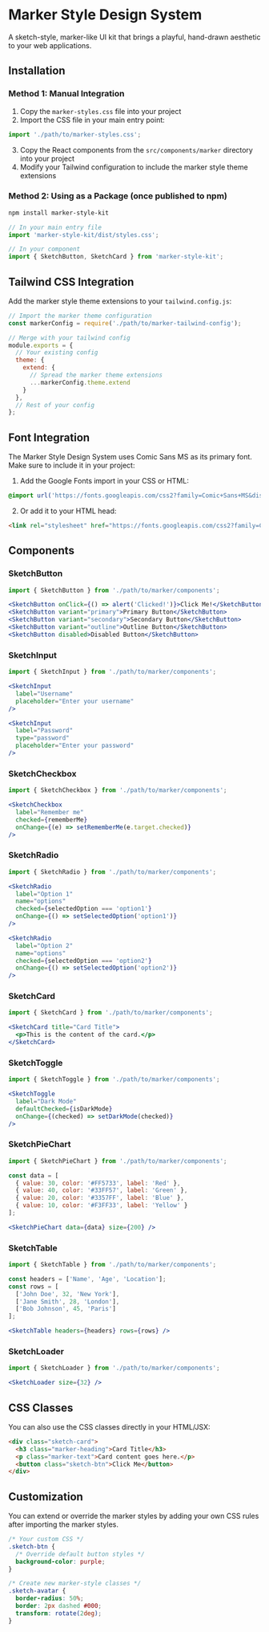 
# Marker Style Design System

A sketch-style, marker-like UI kit that brings a playful, hand-drawn aesthetic to your web applications.

## Installation

### Method 1: Manual Integration

1. Copy the `marker-styles.css` file into your project
2. Import the CSS file in your main entry point:
```js
import './path/to/marker-styles.css';
```
3. Copy the React components from the `src/components/marker` directory into your project
4. Modify your Tailwind configuration to include the marker style theme extensions

### Method 2: Using as a Package (once published to npm)

```bash
npm install marker-style-kit
```

```js
// In your main entry file
import 'marker-style-kit/dist/styles.css';

// In your component
import { SketchButton, SketchCard } from 'marker-style-kit';
```

## Tailwind CSS Integration

Add the marker style theme extensions to your `tailwind.config.js`:

```js
// Import the marker theme configuration
const markerConfig = require('./path/to/marker-tailwind-config');

// Merge with your tailwind config
module.exports = {
  // Your existing config
  theme: {
    extend: {
      // Spread the marker theme extensions
      ...markerConfig.theme.extend
    }
  },
  // Rest of your config
};
```

## Font Integration

The Marker Style Design System uses Comic Sans MS as its primary font. Make sure to include it in your project:

1. Add the Google Fonts import in your CSS or HTML:
```css
@import url('https://fonts.googleapis.com/css2?family=Comic+Sans+MS&display=swap');
```

2. Or add it to your HTML head:
```html
<link rel="stylesheet" href="https://fonts.googleapis.com/css2?family=Comic+Sans+MS&display=swap">
```

## Components

### SketchButton

```jsx
import { SketchButton } from './path/to/marker/components';

<SketchButton onClick={() => alert('Clicked!')}>Click Me!</SketchButton>
<SketchButton variant="primary">Primary Button</SketchButton>
<SketchButton variant="secondary">Secondary Button</SketchButton>
<SketchButton variant="outline">Outline Button</SketchButton>
<SketchButton disabled>Disabled Button</SketchButton>
```

### SketchInput

```jsx
import { SketchInput } from './path/to/marker/components';

<SketchInput 
  label="Username" 
  placeholder="Enter your username"
/>

<SketchInput 
  label="Password" 
  type="password"
  placeholder="Enter your password" 
/>
```

### SketchCheckbox

```jsx
import { SketchCheckbox } from './path/to/marker/components';

<SketchCheckbox 
  label="Remember me"
  checked={rememberMe}
  onChange={(e) => setRememberMe(e.target.checked)}
/>
```

### SketchRadio

```jsx
import { SketchRadio } from './path/to/marker/components';

<SketchRadio 
  label="Option 1"
  name="options"
  checked={selectedOption === 'option1'}
  onChange={() => setSelectedOption('option1')}
/>

<SketchRadio 
  label="Option 2"
  name="options"
  checked={selectedOption === 'option2'}
  onChange={() => setSelectedOption('option2')}
/>
```

### SketchCard

```jsx
import { SketchCard } from './path/to/marker/components';

<SketchCard title="Card Title">
  <p>This is the content of the card.</p>
</SketchCard>
```

### SketchToggle

```jsx
import { SketchToggle } from './path/to/marker/components';

<SketchToggle 
  label="Dark Mode"
  defaultChecked={isDarkMode}
  onChange={(checked) => setDarkMode(checked)}
/>
```

### SketchPieChart

```jsx
import { SketchPieChart } from './path/to/marker/components';

const data = [
  { value: 30, color: '#FF5733', label: 'Red' },
  { value: 40, color: '#33FF57', label: 'Green' },
  { value: 20, color: '#3357FF', label: 'Blue' },
  { value: 10, color: '#F3FF33', label: 'Yellow' }
];

<SketchPieChart data={data} size={200} />
```

### SketchTable

```jsx
import { SketchTable } from './path/to/marker/components';

const headers = ['Name', 'Age', 'Location'];
const rows = [
  ['John Doe', 32, 'New York'],
  ['Jane Smith', 28, 'London'],
  ['Bob Johnson', 45, 'Paris']
];

<SketchTable headers={headers} rows={rows} />
```

### SketchLoader

```jsx
import { SketchLoader } from './path/to/marker/components';

<SketchLoader size={32} />
```

## CSS Classes

You can also use the CSS classes directly in your HTML/JSX:

```html
<div class="sketch-card">
  <h3 class="marker-heading">Card Title</h3>
  <p class="marker-text">Card content goes here.</p>
  <button class="sketch-btn">Click Me</button>
</div>
```

## Customization

You can extend or override the marker styles by adding your own CSS rules after importing the marker styles.

```css
/* Your custom CSS */
.sketch-btn {
  /* Override default button styles */
  background-color: purple;
}

/* Create new marker-style classes */
.sketch-avatar {
  border-radius: 50%;
  border: 2px dashed #000;
  transform: rotate(2deg);
}
```
